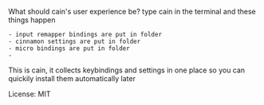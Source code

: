 What should cain's user experience be?
type cain in the terminal and these things happen

	- input remapper bindings are put in folder
	- cinnamon settings are put in folder
	- micro bindings are put in folder
	- 














This is cain, it collects keybindings and settings in one place so you can quickily install them automatically later



License: MIT
